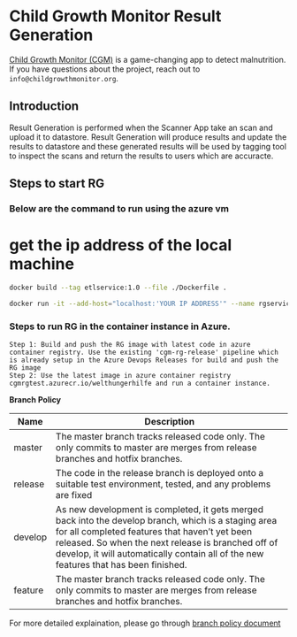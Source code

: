 # Child Growth Monitor Result Generation

[Child Growth Monitor (CGM)](https://childgrowthmonitor.org) is a
game-changing app to detect malnutrition. If you have questions about the project, reach out to `info@childgrowthmonitor.org`.

## Introduction
Result Generation is performed when the Scanner App take an scan and upload it to datastore. Result Generation will produce results and update the results to datastore and these generated results will be used by tagging tool to inspect the scans and return the results to users which are accuracte.


## Steps to start RG



### Below are the command to run using the azure vm
# get the ip address of the local machine

```sh
docker build --tag etlservice:1.0 --file ./Dockerfile .

docker run -it --add-host="localhost:'YOUR IP ADDRESS'" --name rgservice_1_0 rgservice:1.0
```

### Steps to run RG in the container instance in Azure.

```
Step 1: Build and push the RG image with latest code in azure container registry. Use the existing 'cgm-rg-release' pipeline which is already setup in the Azure Devops Releases for build and push the RG image
Step 2: Use the latest image in azure container registry cgmrgtest.azurecr.io/welthungerhilfe and run a container instance.
```


**Branch Policy**

| Name | Description |
| --- | --- |
| master | The master branch tracks released code only. The only commits to master are merges from release branches and hotfix branches. |
| release | The code in the release branch is deployed onto a suitable test environment, tested, and any problems are fixed |
| develop | As new development is completed, it gets merged back into the develop branch, which is a staging area for all completed features that haven’t yet been released. So when the next release is branched off of develop, it will automatically contain all of the new features that has been finished. |
| feature | The master branch tracks released code only. The only commits to master are merges from release branches and hotfix branches. |

For more detailed explaination, please go through [branch policy document](BRANCH_POLICY.md)